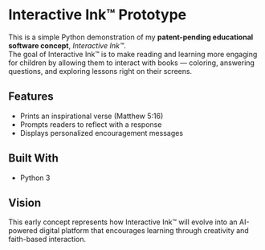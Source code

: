 # Interactive Ink™ Prototype

This is a simple Python demonstration of my **patent-pending educational software concept**, *Interactive Ink™*.  
The goal of Interactive Ink™ is to make reading and learning more engaging for children by allowing them to interact with books — coloring, answering questions, and exploring lessons right on their screens.

##  Features
- Prints an inspirational verse (Matthew 5:16)
- Prompts readers to reflect with a response
- Displays personalized encouragement messages

##  Built With
- Python 3

##  Vision
This early concept represents how Interactive Ink™ will evolve into an AI-powered digital platform that encourages learning through creativity and faith-based interaction.
